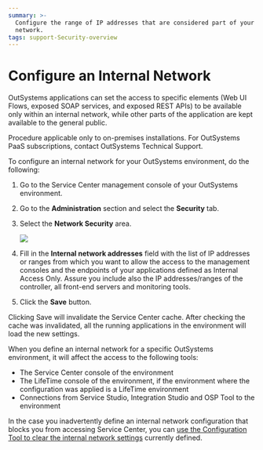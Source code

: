 ```yaml
---
summary: >-
  Configure the range of IP addresses that are considered part of your internal
  network.
tags: support-Security-overview
---
```


# Configure an Internal Network

OutSystems applications can set the access to specific elements \(Web UI Flows, exposed SOAP services, and exposed REST APIs\) to be available only within an internal network, while other parts of the application are kept available to the general public.

 Procedure applicable only to on-premises installations. For OutSystems PaaS subscriptions, contact OutSystems Technical Support.

To configure an internal network for your OutSystems environment, do the following:

1. Go to the Service Center management console of your OutSystems environment.
2. Go to the **Administration** section and select the **Security** tab.
3. Select the **Network Security** area.

   ![](https://github.com/danielmarquespt/docs-product/tree/e7ea3f444d5129dab245c69ab72ae091554bc4fb/src/managing-the-applications-lifecycle/secure-the-applications/images/configure-internal-network-1.png?width=600)

4. Fill in the **Internal network addresses** field with the list of IP addresses or ranges from which you want to allow the access to the management consoles and the endpoints of your applications defined as Internal Access Only. Assure you include also the IP addresses/ranges of the controller, all front-end servers and monitoring tools.
5. Click the **Save** button.

Clicking Save will invalidate the Service Center cache. After checking the cache was invalidated, all the running applications in the environment will load the new settings.

When you define an internal network for a specific OutSystems environment, it will affect the access to the following tools:

* The Service Center console of the environment
* The LifeTime console of the environment, if the environment where the configuration was applied is a LifeTime environment
* Connections from Service Studio, Integration Studio and OSP Tool to the environment

In the case you inadvertently define an internal network configuration that blocks you from accessing Service Center, you can [use the Configuration Tool to clear the internal network settings](../../ref/configuration-tool/tabs/network.md) currently defined.

